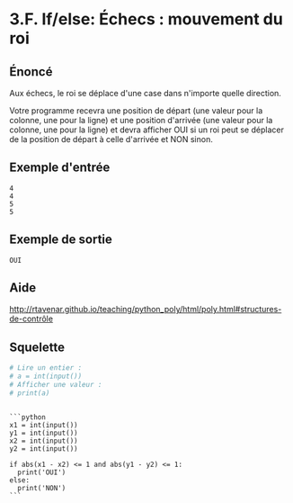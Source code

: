# 3.F. If/else: Échecs : mouvement du roi

## **Énoncé**

Aux échecs, le roi se déplace d'une case dans n'importe quelle direction.

Votre programme recevra une position de départ (une valeur pour la colonne, une pour la ligne) et une position d'arrivée (une valeur pour la colonne, une pour la ligne) et devra afficher OUI si un roi peut se déplacer de la position de départ à celle d'arrivée et NON sinon.



## Exemple d'entrée

```
4
4
5
5
```

## Exemple de sortie

```
OUI
```

## Aide

http://rtavenar.github.io/teaching/python_poly/html/poly.html#structures-de-contrôle

## Squelette

```python
# Lire un entier :
# a = int(input())
# Afficher une valeur :
# print(a)
```

````{dropdown} Proposition de solution

```python
x1 = int(input())
y1 = int(input())
x2 = int(input())
y2 = int(input())

if abs(x1 - x2) <= 1 and abs(y1 - y2) <= 1:
  print('OUI')
else:
  print('NON')
```
````
